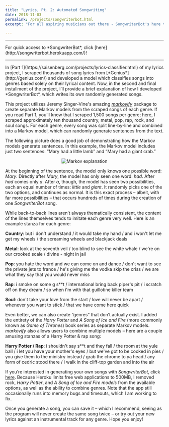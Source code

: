 ```yaml
---
title: "Lyrics, Pt. 2: Automated Songwriting"
date: 2018-11-03
permalink: /projects/songwriterbot.html
excerpt: "For all aspiring musicians out there - SongwriterBot's here to make your job a little bit easier."

---
```

<hr>
For quick access to *SongwriterBot*, click [here](http://songwriterbot.herokuapp.com/)!
<hr>
In [Part 1](https://saisenberg.com/projects/lyrics-classifier.html) of my lyrics project, I scraped thousands of song lyrics from [*Genius*](http://genius.com/) and developed a model which classifies songs into genres based solely on their lyrical content. Now, in the second and final installment of the project, I’ll provide a brief explanation of how I developed *SongwriterBot*, which writes its own randomly generated songs.

This project utilizes Jeremy Singer-Vine's amazing [*markovify*](https://github.com/jsvine/markovify) package to create separate Markov models from the scraped songs of each genre. If you read Part 1, you’ll know that I scraped 1,500 songs per genre; here, I scraped approximately ten thousand country, metal, pop, rap, rock, and soul songs. For each genre, every song was split line-by-line and combined into a Markov model, which can randomly generate sentences from the text.

The following picture does a good job of demonstrating how the Markov models generate sentences. In this example, the Markov model includes just two sentences: “Mary had a little lamb” and “Mary had a giant crab.”

<center><img src="{{ site.url }}{{ site.baseurl }}/images/songwriterbot/markov_pic.png" alt="Markov explanation"></center>

At the beginning of the sentence, the model only knows one possible word: *Mary*. Directly after *Mary*, the model has only seen one word: *had*. After *had* comes only *a*. After *a*, though, the model has seen two possibilities, each an equal number of times: *little* and *giant*. It randomly picks one of the two options, and continues as normal. It is this exact process – albeit, with far more possibilities – that occurs hundreds of times during the creation of one *SongwriterBot* song.

While back-to-back lines aren’t always thematically consistent, the content of the lines themselves tends to imitate each genre very well. Here is an example stanza for each genre:

**Country**: but i don't understand / it would take my hand / and i won't let me get my wheels / the screaming wheels and blackjack deals

**Metal**: look at the seventh veil / too blind to see the white whale / we're on our crooked scale / divine - night in jail

**Pop**: you hate the word and we can come on and dance / don't want to see the private jets to france / he's giving me the vodka skip the criss / we are what they say that you would never miss

**Rap**: i smoke on some g s**t / international bring back piper's pit / i scratch off on they dream / so when i'm with that guillotine killer team

**Soul**: don't take your love from the start / love will never be apart / whenever you want to stick / that we have come here quick

Even better, we can also create “genres” that don’t actually exist. I added the entirety of the *Harry Potter* and *A Song of Ice and Fire* (more commonly known as *Game of Thrones*) book series as separate Markov models. *markovify* also allows users to combine multiple models – here are a couple amusing stanzas of a Harry Potter & rap song:

**Harry Potter / Rap**: i shouldn't say s**t and they fall / the room at the yule ball / i let you have your mother's eyes / but we've got to be cooked in pies / you give them to the ministry instead / grab the chrome to ya head / any form of cedric stood there / i walk in the cliff-top garden and into the air

If you’re interested in generating your own songs with *SongwriterBot*, click [here](http://songwriterbot.herokuapp.com). Because Heroku limits free web applications to 500MB, I removed rock, *Harry Potter*, and *A Song of Ice and Fire models* from the available options, as well as the ability to combine genres. Note that the app still occasionally runs into memory bugs and timeouts, which I am working to fix.

Once you generate a song, you can save it – which I recommend, seeing as the program will never create the same song twice – or try out your new lyrics against an instrumental track for any genre. Hope you enjoy!
